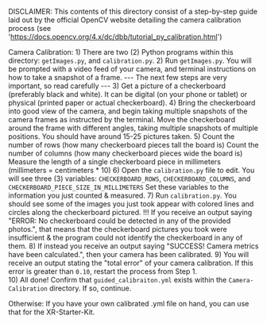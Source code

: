DISCLAIMER:
	This contents of this directory consist of a step-by-step guide laid out by the official OpenCV website detailing the camera calibration process (see 'https://docs.opencv.org/4.x/dc/dbb/tutorial_py_calibration.html')

Camera Calibration:
	1) There are two (2) Python programs within this directory: `getImages.py`, and `calibration.py`. 
	2) Run `getImages.py`. You will be prompted with a video feed of your camera, and terminal instructions on how to take a snapshot of a frame.
		--- The next few steps are very important, so read carefully ---
	3) Get a picture of a checkerboard (preferably black and white). It can be digital (on your phone or tablet) or physical (printed paper or actual checkerboard). 
	4) Bring the checkerboard into good view of the camera, and begin taking multiple snapshots of the camera frames as instructed by the terminal.
		Move the checkerboard around the frame with different angles, taking multiple snapshots of multiple positions. You should have around 15-25 pictures taken.
	5) Count the number of rows (how many checkerboard pieces tall the board is)
		Count the number of columns (how many checkerboard pieces wide the board is)
		Measure the length of a single checkerboard piece in millimeters (millimeters = centimeters * 10)
	6) Open the `calibration.py` file to edit. You will see three (3) variables: `CHECKERBOARD_ROWS`, `CHECKERBOARD_COLUMNS`, and `CHECKERBOARD_PIECE_SIZE_IN_MILLIMETERS`
		Set these variables to the information you just counted & measured. 
	7) Run `calibration.py`. You should see some of the images you just took appear with colored lines and circles along the checkerboard pictured. 
		!!! If you receive an output saying "ERROR: No checkerboard could be detected in any of the provided photos.", 
		that means that the checkerboard pictures you took were insufficient & the program could not identify the checkerboard in any of them.
	8) If instead you receive an output saying "SUCCESS! Camera metrics have been calculated.", then your camera has been calibrated.
	9) You will receive an output stating the "total error" of your camera calibration. If this error is greater than `0.10`, restart the process from Step 1.\
	10) All done! Confirm that `guided_calibraiton.yml` exists within the `Camera-Calibration` directory. If so, continue.
	
Otherwise:
	If you have your own calibrated .yml file on hand, you can use that for the XR-Starter-Kit.
